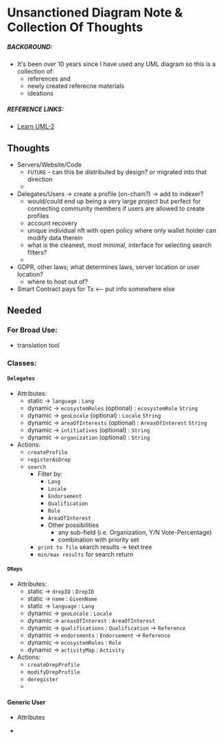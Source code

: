 # Unsanctioned Diagram Note & Collection Of Thoughts
##### BACKGROUND:
- It's been over 10 years since I have used any UML diagram so this is a collection of:
  - references and
  - newly created referecne materials
  - ideations
 
##### REFERENCE LINKS:
- [Learn UML-2](https://github.com/imalitavakoli/learn-uml2)

## Thoughts
- Servers/Website/Code
  - `FUTURE` - can this be distributed by design? or migrated into that direction
  - 
- Delegates/Users -> create a profile (on-chain?) -> add to indexer?
  - would/could end up being a very large project but perfect for connecting community members if users are allowed to create profiles
  - account recovery
  - unique individual nft with open policy where only wallet holder can modify data therein
  - what is the cleanest, most minimal, interface for selecting search filters?
  - 
- GDPR, other laws; what determines laws, server location or user location?
  - where to host out of?
- Smart Contract pays for Tx <-- put info somewhere else


## Needed
### For Broad Use:
- translation tool

### Classes:
#### `Delegates`

- Attributes:
  - static -> `language` : `Lang`
  - dynamic -> `ecosystemRoles` (optional) : `ecosystemRole` `String`
  - dynamic -> `geoLocale` (optional) : `Locale` `String`
  - dynamic -> `areaOfInterests` (optional) : `AreasOfInterest` `String`
  - dynamic -> `intitiatives` (optional) : `String` 
  - dynamic -> `organization` (optional) : `String`
- Actions:
  - `createProfile`
  - `registerAsDrep`
  - `search`
    - Filter by:
      - `Lang`
      - `Locale`
      - `Endorsement`
      - `Qualification`
      - `Role`
      - `AreaOfInterest`
      - Other possibilities
        - any sub-field (i.e. Organization, Y/N Vote-Percentage)
        - combination with priority set
    - `print to file` search results -> text tree
    - `min/max results` for search return
#### `DReps`
- Attributes:
  - static -> `drepID` :  `DrepID`
  - static -> `name` : `GivenName`
  - static -> `language` : `Lang`
  - dynamic -> `geoLocale` : `Locale`
  - dynamic -> `areasOfInterest` : `AreaOfInterest`
  - dynamic -> `qualifications` : `Qualification` -> `Reference`
  - dynamic -> `endorsments` : `Endorsement` -> `Reference`
  - dynamic -> `ecosystemRoles` : `Role`
  - dynamic -> `activityMap` : `Activity`
- Actions:
  - `createDrepProfile`
  - `modifyDrepProfile`
  - `deregister`
  - 
#### Generic User
- Attributes


















-
